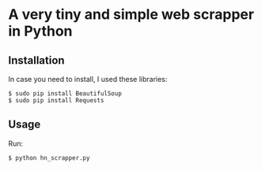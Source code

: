 # A very tiny and simple web scrapper in Python

## Installation

In case you need to install, I used these libraries:

```
$ sudo pip install BeautifulSoup
$ sudo pip install Requests

```

## Usage

Run:

```
$ python hn_scrapper.py
